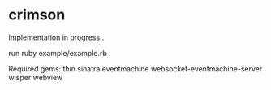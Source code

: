 # crimson

Implementation in progress..

run ruby example/example.rb

Required gems:
thin sinatra eventmachine websocket-eventmachine-server wisper webview